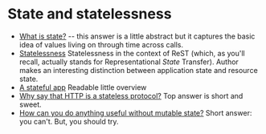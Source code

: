 # State and statelessness

* [What is state?](https://softwareengineering.stackexchange.com/a/235573) -- this answer is a little abstract but it captures the basic idea of values living on through time across calls.
* [Statelessness](https://www.safaribooksonline.com/library/view/restful-web-services/9780596529260/ch04s05.html) Statelessness in the context of ReST (which, as you'll recall, actually stands for Representational *State* Transfer). Author makes an interesting distinction between application state and resource state.
* [A stateful app](https://launchschool.com/books/http/read/statefulness) Readable little overview
* [Why say that HTTP is a stateless protocol?](https://stackoverflow.com/questions/13200152/why-say-that-http-is-a-stateless-protocol) Top answer is short and sweet.
* [How can you do anything useful without mutable state?](https://stackoverflow.com/questions/1020653/how-can-you-do-anything-useful-without-mutable-state/1020740#1020740) Short answer: you can't. But, you should try.